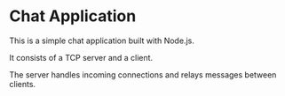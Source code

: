 # Chat Application

This is a simple chat application built with Node.js.

It consists of a TCP server and a client.

The server handles incoming connections and relays messages between clients.
